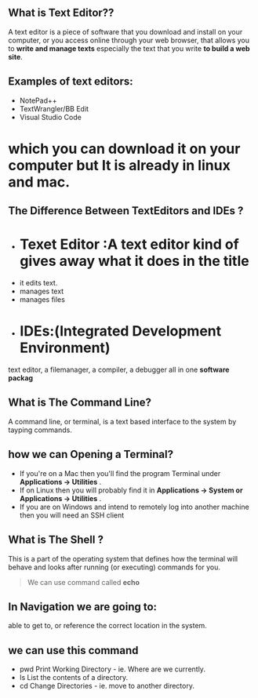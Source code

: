 ## What is Text Editor??
A text editor is a piece of software that you download and install on
your computer, or you access online through your web browser, that
allows you to **write and manage texts** especially the text that you write
**to build a web site**.

## Examples of text editors:
- NotePad++
- TextWrangler/BB Edit
- Visual Studio Code
# which you can download it on your computer  **but** It is already in linux and mac.
## The Difference Between TextEditors and IDEs ?
- # Texet Editor :A text editor kind of gives away what it does in the title
- it edits text.
- manages text
- manages files
- # IDEs:(Integrated Development Environment)
text editor, a filemanager, a compiler,
 a debugger all in one **software packag**

## What is The Command Line?
A command line, or terminal, is a text based interface to the system by  tayping commands.
## how we can Opening a Terminal?
- If you're on a Mac then you'll find the program Terminal under **Applications -> Utilities** .
- If on Linux then you will probably find it in **Applications -> System or Applications -> Utilities** .
- If you are on Windows and intend to remotely log into another machine then you will need an SSH client

## What is The Shell ?
 This is a part of the operating system that defines how the terminal will behave and looks after running (or executing) commands for you. 
 > We can use command called **echo**
  ##   In Navigation we are going to:
   able to get to, or reference the correct location in the system.
   ## we can use this command 
  - pwd
Print Working Directory - ie. Where are we currently.
- ls
List the contents of a directory.
- cd
Change Directories - ie. move to another directory.



